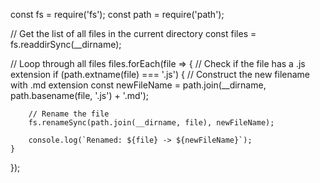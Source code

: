 const fs = require('fs');
const path = require('path');

// Get the list of all files in the current directory
const files = fs.readdirSync(__dirname);

// Loop through all files
files.forEach(file => {
    // Check if the file has a .js extension
    if (path.extname(file) === '.js') {
        // Construct the new filename with .md extension
        const newFileName = path.join(__dirname, path.basename(file, '.js') + '.md');

        // Rename the file
        fs.renameSync(path.join(__dirname, file), newFileName);

        console.log(`Renamed: ${file} -> ${newFileName}`);
    }
});
